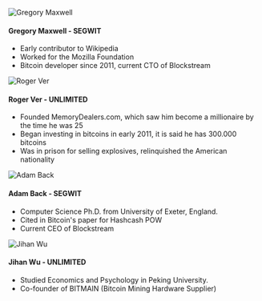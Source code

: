 ![Gregory Maxwell](https://avatars2.githubusercontent.com/u/858454?v=3&s=200)
#### Gregory Maxwell - SEGWIT
- Early contributor to Wikipedia
- Worked for the Mozilla Foundation
- Bitcoin developer since 2011, current CTO of Blockstream

![Roger Ver](https://media.licdn.com/mpr/mpr/shrinknp_200_200/p/6/005/051/2f8/0b51f74.jpg)
#### Roger Ver - UNLIMITED
- Founded MemoryDealers.com, which saw him become a millionaire by the time he was 25
- Began investing in bitcoins in early 2011, it is said he has 300.000 bitcoins
- Was in prison for selling explosives, relinquished the American nationality

![Adam Back](https://avatars2.githubusercontent.com/u/6041133?v=3&s=200)
#### Adam Back - SEGWIT
- Computer Science Ph.D. from University of Exeter, England.
- Cited in Bitcoin's paper for Hashcash POW
- Current CEO of Blockstream

![Jihan Wu](https://pbs.twimg.com/profile_images/567383388659523585/S15iNdqD_200x200.jpeg)
#### Jihan Wu - UNLIMITED
- Studied Economics and Psychology in Peking University.
- Co-founder of BITMAIN (Bitcoin Mining Hardware Supplier)
